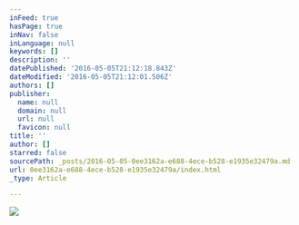 ```yaml
---
inFeed: true
hasPage: true
inNav: false
inLanguage: null
keywords: []
description: ''
datePublished: '2016-05-05T21:12:18.843Z'
dateModified: '2016-05-05T21:12:01.506Z'
authors: []
publisher:
  name: null
  domain: null
  url: null
  favicon: null
title: ''
author: []
starred: false
sourcePath: _posts/2016-05-05-0ee3162a-e688-4ece-b528-e1935e32479a.md
url: 0ee3162a-e688-4ece-b528-e1935e32479a/index.html
_type: Article

---
```

![](https://the-grid-user-content.s3-us-west-2.amazonaws.com/c0533250-02ba-45e2-82ca-0a6e5fd05b4a.jpg)